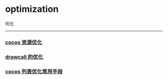 # optimization
优化

------

### [cocos 资源优化](https://github.com/sanzhixiong1986/optimization/blob/main/README1.md)

### [drawcall 的优化](https://github.com/sanzhixiong1986/optimization/blob/main/README2.md)

### [cocos 列表优化常用手段](https://www.cnblogs.com/xyptechnology/p/13212704.html)

